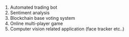 1. Automated trading bot
2. Sentiment analysis 
3. Blockchain base voting system 
4. Online multi-player game
5. Computer vision related application (face tracker etc..)